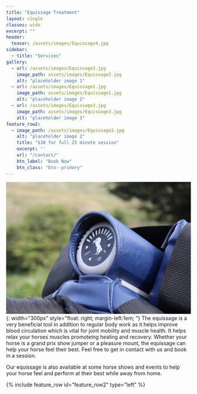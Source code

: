 ```yaml
---
title: "Equissage Treatment"
layout: single
classes: wide
excerpt: ""
header:
  teaser: /assets/images/Equissage4.jpg
sidebar:
  - title: "Services"
gallery:
  - url: /assets/images/Equissage2.jpg
    image_path: assets/images/Equissage2.jpg
    alt: "placeholder image 1"
  - url: /assets/images/Equissage1.jpg
    image_path: assets/images/Equissage1.jpg
    alt: "placeholder image 2"
  - url: /assets/images/Equissage3.jpg
    image_path: assets/images/Equissage3.jpg
    alt: "placeholder image 3"
feature_row2:
  - image_path: /assets/images/Equissage2.jpg
    alt: "placeholder image 2"
    title: "$30 for full 25 minute session"
    excerpt: ''
    url: "/contact/"
    btn_label: "Book Now"
    btn_class: "btn--primary"
---
```

![image](/assets/images/Equissage1.JPG){: width="300px" style="float: right; margin-left:1em; "} 
The equissage is a very beneficial tool in addition to regular body work as it helps improve blood circulation which is vital for joint mobility and muscle health. It helps relax your horses muscles promoteing healing and recovery. Whether your horse is a grand prix show jumper or a pleasure mount, the equissage can help your horse feel their best. Feel free to get in contact with us and book in a session. 

Our equissage is also available at some horse shows and events to help your horse feel and perform at their best while away from home. 

{% include feature_row id="feature_row2" type="left" %}
